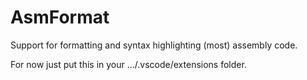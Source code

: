 # AsmFormat

Support for formatting and syntax highlighting (most) assembly code.

For now just put this in your .../.vscode/extensions folder.
